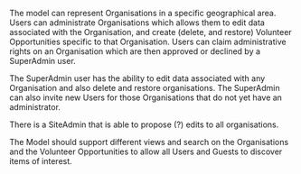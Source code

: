 The model can represent Organisations in a specific geographical area.  
Users can administrate Organisations which allows them to edit data 
associated with the Organisation, and create (delete, and restore) 
Volunteer Opportunities specific to that Organisation.  Users can claim 
administrative rights on an Organisation which are then approved or 
declined by a SuperAdmin user.

The SuperAdmin user has the ability to edit data associated with any 
Organisation and also delete and restore organisations.  The SuperAdmin 
can also invite new Users for those Organisations that do not yet have 
an administrator.

There is a SiteAdmin that is able to propose (?) edits to all organisations.

The Model should support different views and search on the Organisations 
and the Volunteer Opportunities to allow all Users and Guests to discover 
items of interest.
